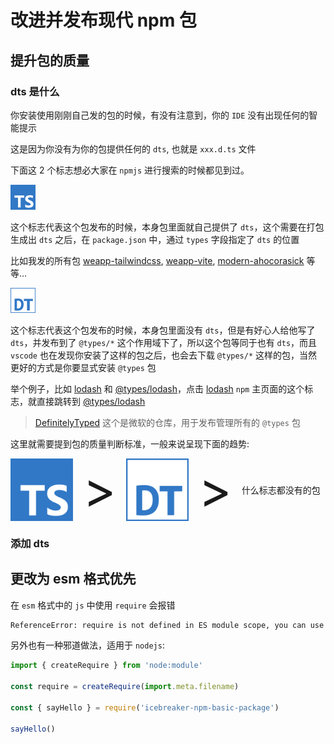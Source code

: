 # 改进并发布现代 npm 包

## 提升包的质量

### dts 是什么

你安装使用刚刚自己发的包的时候，有没有注意到，你的 `IDE` 没有出现任何的智能提示

这是因为你没有为你的包提供任何的 `dts`, 也就是 `xxx.d.ts` 文件

下面这 2 个标志想必大家在 `npmjs` 进行搜索的时候都见到过。

<img width="40" src="./assets/npm-ts.svg" />

这个标志代表这个包发布的时候，本身包里面就自己提供了 `dts`，这个需要在打包生成出 `dts` 之后，在 `package.json` 中，通过 `types` 字段指定了 `dts` 的位置

比如我发的所有包 [weapp-tailwindcss](https://www.npmjs.com/package/weapp-tailwindcss), [weapp-vite](https://www.npmjs.com/package/weapp-vite), [modern-ahocorasick](https://www.npmjs.com/package/modern-ahocorasick) 等等...

<img width="40" src="./assets/npm-dt.svg" />

这个标志代表这个包发布的时候，本身包里面没有 `dts`，但是有好心人给他写了 `dts`，并发布到了 `@types/*` 这个作用域下了，所以这个包等同于也有 `dts`，而且 `vscode` 也在发现你安装了这样的包之后，也会去下载 `@types/*` 这样的包，当然更好的方式是你要显式安装 `@types` 包

举个例子，比如 [lodash](https://www.npmjs.com/package/lodash) 和 [@types/lodash](https://www.npmjs.com/package/@types/lodash)，点击 [lodash](https://www.npmjs.com/package/lodash) `npm` 主页面的这个标志，就直接跳转到 [@types/lodash](https://www.npmjs.com/package/@types/lodash)

> [DefinitelyTyped](https://github.com/DefinitelyTyped/DefinitelyTyped) 这个是微软的仓库，用于发布管理所有的 `@types` 包

这里就需要提到包的质量判断标准，一般来说呈现下面的趋势:

<div style="display:flex;align-items: center;">

<img width="100" src="./assets/npm-ts.svg" />
<div style="font-size:80px;margin:0px 16px;">></div>
<img width="100" src="./assets/npm-dt.svg" />
<div style="font-size:80px;margin:0px 16px;">></div>
<div>什么标志都没有的包</div>
</div>

### 添加 dts

## 更改为 esm 格式优先

在 `esm` 格式中的 `js` 中使用 `require` 会报错

```sh
ReferenceError: require is not defined in ES module scope, you can use import instead
```

另外也有一种邪道做法，适用于 `nodejs`:

```js
import { createRequire } from 'node:module'

const require = createRequire(import.meta.filename)

const { sayHello } = require('icebreaker-npm-basic-package')

sayHello()
```
